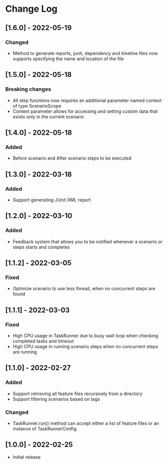 # Change Log

## [1.6.0] - 2022-05-19

### Changed

- Method to generate reports, junit, dependency and timeline files now supports specifying the name and location of the file

## [1.5.0] - 2022-05-18

### Breaking changes

- All step functions now requires an additional parameter named context of type ScenarioScope
- Context parameter allows for accessing and setting custom data that exists only in the current scenario

## [1.4.0] - 2022-05-18

### Added

- Before scenario and After scenario steps to be executed

## [1.3.0] - 2022-03-18

### Added

- Support generating JUnit XML report

## [1.2.0] - 2022-03-10

### Added

- Feedback system that allows you to be notified whenever a scenario or steps starts and completes

## [1.1.2] - 2022-03-05

### Fixed

- Optimize scenario to use less thread, when no concurrent steps are found

## [1.1.1] - 2022-03-03

### Fixed

- High CPU usage in TaskRunner due to busy wait loop when checking completed tasks and timeout
- High CPU usage in running scenario steps when no concurrent steps are running

## [1.1.0] - 2022-02-27

### Added

- Support retrieving all feature files recursively from a directory
- Support filtering scenarios based on tags

### Changed

- TaskRunner.run() method can accept either a list of feature files or an instance of TaskRunnerConfig

## [1.0.0] - 2022-02-25

- Initial release
